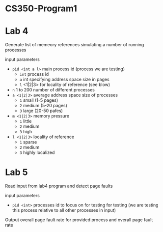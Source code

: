 # CS350-Program1

# Lab 4
Generate list of memeory references simulating a number of running processes

input parameters
- `pid <int a l>` main process id (process we are testing)
    - `int` process id
    - `a` int specifying address space size in pages
    - `l` <1|2|3> for locality of reference (see blow)
- `n` 1 to 200 number of different processes
- `a <1|2|3>` average address space size of processes
    - `1` small (1-5 pages)
    - `2` medium (5-20 pages)
    - `3` large (20-50 pafes)
- `m <1|2|3>` memory pressure
    - `1` little
    - `2` medium
    - `3` high
- `l <1|2|3>` locality of reference
    - `1` sparse
    - `2` medium
    - `3` highly localized

# Lab 5
Read input from lab4 program and detect page faults

input parameters
- `pid <int>` processes id to focus on for testing for testing (we are testing this process relative to all other processes in input)

Output overall page fault rate for provided process and overall page fault rate

